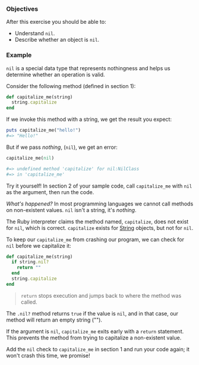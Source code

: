 <!-- { ids:[60], language:'Ruby', type:'workshop', order: 7, name:'Nil', description:'Learn the concept of nothingness in programming.' }-->

### Objectives

After this exercise you should be able to:

- Understand `nil`.
- Describe whether an object is `nil`.

### Example

`nil` is a special data type that represents nothingness and helps us determine whether an operation is valid.

Consider the following method (defined in section 1):

```ruby
def capitalize_me(string)
  string.capitalize
end
```

If we invoke this method with a string, we get the result you expect:

```ruby
puts capitalize_me("hello!")
#=> "Hello!"
```

But if we pass _nothing_, (`nil`), we get an error:

```ruby
capitalize_me(nil)

#=> undefined method 'capitalize' for nil:NilClass
#=> in 'capitalize_me'
```

Try it yourself! In section 2 of your sample code, call `capitalize_me` with `nil` as the argument, then run the code.

_What's happened?_ In most programming languages we cannot call methods on non-existent values. `nil` isn't a string, it's _nothing_.

The Ruby interpreter claims the method named, `capitalize`, does not exist for `nil`, which is correct. `capitalize` exists for [String](http://ruby-doc.org/core-2.2.3/String.html#method-i-capitalize) objects, but not for `nil`.

To keep our `capitalize_me` from crashing our program, we can check for `nil` before we capitalize it:

```ruby
def capitalize_me(string)
  if string.nil?
    return ""
  end
  string.capitalize
end
```

> `return` stops execution and jumps back to where the method was called.

The `.nil?` method returns `true` if the value is `nil`, and in that case, our method will return an empty string ("").

If the argument is `nil`, `capitalize_me` exits early with a `return` statement. This prevents the method from trying to capitalize a non-existent value.

Add the `nil` check to `capitalize_me` in section 1 and run your code again; it won't crash this time, we promise!